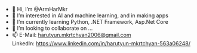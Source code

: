 - 👋 Hi, I’m @ArmHarMkr
- 👀 I’m interested in AI and machine learning, and in making apps
- 🌱 I’m currently learning Python, .NET Framework, Asp.Net Core
- 💞️ I’m looking to collaborate on ...
- 📫 E-Mail: harutyun.mkrtchyan2006@gmail.com  
      LinkedIn: https://www.linkedin.com/in/harutyun-mkrtchyan-563a06248/
